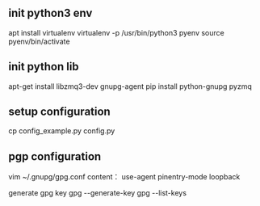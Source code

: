 ## init python3 env
apt install virtualenv
virtualenv -p /usr/bin/python3 pyenv
source pyenv/bin/activate

## init python lib
apt-get install libzmq3-dev gnupg-agent
pip install python-gnupg pyzmq

## setup configuration
cp config_example.py config.py

## pgp configuration
vim ~/.gnupg/gpg.conf
content：
use-agent
pinentry-mode loopback

generate gpg key
gpg --generate-key
gpg --list-keys
